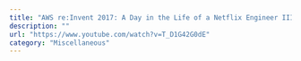```yaml
---
title: "AWS re:Invent 2017: A Day in the Life of a Netflix Engineer III (ARC209)"
description: ""
url: "https://www.youtube.com/watch?v=T_D1G42G0dE"
category: "Miscellaneous"
---
```

